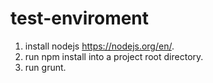 # test-enviroment


1) install nodejs https://nodejs.org/en/.
2) run npm install into a project root directory.
3) run grunt.
